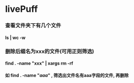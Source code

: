 # livePuff

### 查看文件夹下有几个文件
#### ls | wc -w

### 删除后缀名为xxx的文件(可用正则筛选)
#### find . -name "xxx" | xargs rm -rf
#### 如 find . -name "*_aaa_*" , 筛选出文件名有aaa字段的文件, 再删除